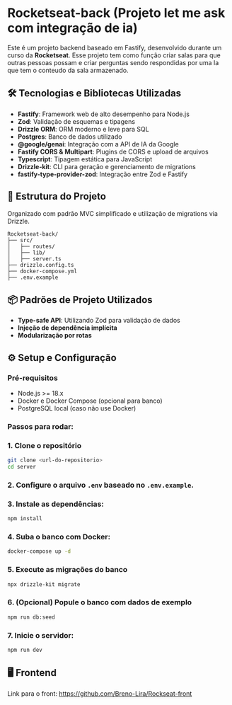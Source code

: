 # Rocketseat-back (Projeto let me ask com integração de ia)

Este é um projeto backend baseado em Fastify, desenvolvido durante um curso da **Rocketseat**.
Esse projeto tem como função criar salas para que outras pessoas possam e criar perguntas sendo respondidas por uma Ia que tem o conteudo da sala armazenado.

## 🛠️ Tecnologias e Bibliotecas Utilizadas

- **Fastify**: Framework web de alto desempenho para Node.js
- **Zod**: Validação de esquemas e tipagens
- **Drizzle ORM**: ORM moderno e leve para SQL
- **Postgres**: Banco de dados utilizado
- **@google/genai**: Integração com a API de IA da Google
- **Fastify CORS & Multipart**: Plugins de CORS e upload de arquivos
- **Typescript**: Tipagem estática para JavaScript
- **Drizzle-kit**: CLI para geração e gerenciamento de migrations
- **fastify-type-provider-zod**: Integração entre Zod e Fastify

## 📁 Estrutura do Projeto

Organizado com padrão MVC simplificado e utilização de migrations via Drizzle.

```
Rocketseat-back/
├── src/
│   ├── routes/
│   ├── lib/
│   ├── server.ts
├── drizzle.config.ts
├── docker-compose.yml
├── .env.example
```

## 📦 Padrões de Projeto Utilizados

- **Type-safe API**: Utilizando Zod para validação de dados
- **Injeção de dependência implícita**
- **Modularização por rotas**

## ⚙️ Setup e Configuração

### Pré-requisitos

- Node.js >= 18.x
- Docker e Docker Compose (opcional para banco)
- PostgreSQL local (caso não use Docker)

### Passos para rodar:

### 1. Clone o repositório
```bash
git clone <url-do-repositorio>
cd server
```

### 2. Configure o arquivo `.env` baseado no `.env.example`.

### 3. Instale as dependências:
```bash
npm install
```

### 4. Suba o banco com Docker:
```bash
docker-compose up -d
```

### 5. Execute as migrações do banco
```bash
npx drizzle-kit migrate
```

### 6. (Opcional) Popule o banco com dados de exemplo
```bash
npm run db:seed
```

### 7. Inicie o servidor:
```bash
npm run dev
```
## 🖥️ Frontend
Link para o front: https://github.com/Breno-Lira/Rockseat-front

